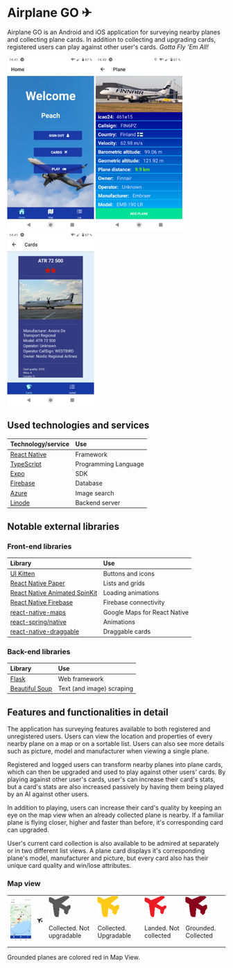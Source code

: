 # Airplane GO ✈

Airplane GO is an Android and iOS application for surveying nearby planes and collecting plane cards. In addition to collecting and upgrading cards, registered users can play against other user's cards. *Gotta Fly 'Em All!* 
<p float="left">
<img src="https://github.com/Lentokonebongaus/lentokonebongaus/blob/development/screenshots/Screenshot_20220507-144123.png" alt="home screen" width="200"/>
<img src="https://github.com/Lentokonebongaus/lentokonebongaus/blob/development/screenshots/Screenshot_20220507-144332.png" alt="plane screen" width="200"/>
<img src="https://github.com/Lentokonebongaus/lentokonebongaus/blob/development/screenshots/Screenshot_20220507-144148.png" alt="card screen" width="200"/>
</p>

## Used technologies and services 

| Technology/service | Use |
|:-------------|:-------------|
| [React Native](https://reactnative.dev/) |Framework|
| [TypeScript](https://www.typescriptlang.org/download) |Programming Language|
| [Expo](https://expo.dev/) | SDK |
| [Firebase](https://firebase.google.com/) |Database|
| [Azure](https://portal.azure.com/) |Image search|
| [Linode](https://www.linode.com/) |Backend server|

## Notable external libraries

### Front-end libraries

| Library | Use |
|:-------------|:-------------|
| [UI Kitten](https://akveo.github.io/react-native-ui-kitten/) |Buttons and icons|
| [React Native Paper](https://reactnativepaper.com/) | Lists and grids |
| [React Native Animated SpinKit](https://www.npmjs.com/package/react-native-animated-spinkit) |Loading animations|
| [React Native Firebase](https://rnfirebase.io/) |Firebase connectivity|
| [react-native-maps](https://www.npmjs.com/package/react-native-maps) |Google Maps for React Native|
| [react-spring/native](https://www.npmjs.com/package/@react-spring/native) |Animations|
| [react-native-draggable](https://www.npmjs.com/package/react-native-draggable) |Draggable cards|

### Back-end libraries

| Library | Use |
|:-------------|:-------------|
| [Flask](https://flask.palletsprojects.com/en/2.1.x/) |Web framework|
| [Beautiful Soup](https://www.crummy.com/software/BeautifulSoup/) | Text (and image) scraping |

## Features and functionalities in detail 

The application has surveying features available to both registered and unregistered users. Users can view the location and properties of every nearby plane on a map or on a sortable list. Users can also see more details such as picture, model and manufacturer when viewing a single plane.

Registered and logged users can transform nearby planes into plane cards, which can then be upgraded and used to play against other users' cards. By playing against other user's cards, user's can increase their card's stats, but a card's stats are also increased passively by having them being played by an AI against other users. 

In addition to playing, users can increase their card's quality by keeping an eye on the map view when an already collected plane is nearby. If a familiar plane is flying closer, higher and faster than before, it's corresponding card can upgraded.

User's current card collection is also available to be admired at separately or in two different list views. A plane card displays it's corresponding plane's model, manufacturer and picture, but every card also has their unique card quality and win/lose attributes.

### Map view

<table border="0">
 <tr>
    <td><img src="https://github.com/Lentokonebongaus/lentokonebongaus/blob/main/screenshots/Screenshot_20220507-144225.png" alt="map_screen" width="200"/></td>
    <td><img src="https://github.com/Lentokonebongaus/lentokonebongaus/blob/main/assets/plane_icon.png" alt="plane_normal" width="50"/></td>
    <td><img src="https://github.com/Lentokonebongaus/lentokonebongaus/blob/main/assets/plane_icon_collected.png" alt="plane_collected" width="50"/><p>Collected. Not upgradable</p></td>
   <td><img src="https://github.com/Lentokonebongaus/lentokonebongaus/blob/main/assets/plane_icon_collected_upgradable.png" alt="plane_collected_upgradable" width="50"/><p>Collected. Upgradable</p></td>
    <td><img src="https://github.com/Lentokonebongaus/lentokonebongaus/blob/main/assets/plane_icon_grounded.png" alt="plane_grounded_normal" width="50"/><p>Landed. Not collected</p></td>
   <td><img src="https://github.com/Lentokonebongaus/lentokonebongaus/blob/main/assets/plane_icon_grounded_collected.png" alt="plane_grounded_collected" width="50"/><p>Grounded. Collected</p></td>
   
 </tr>
</table>

Grounded planes are colored red in Map View.


